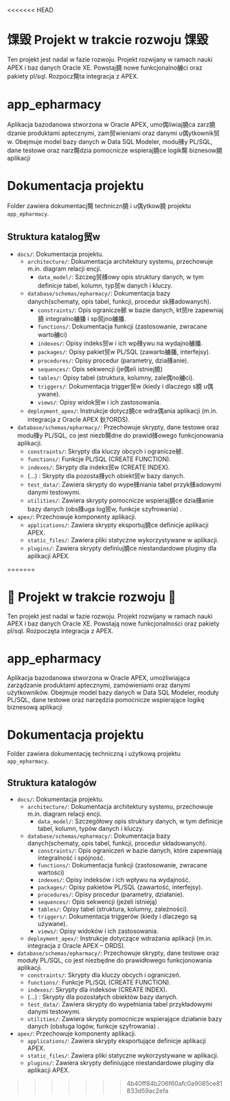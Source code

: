 <<<<<<< HEAD
# 馃毀 Projekt w trakcie rozwoju 馃毀
Ten projekt jest nadal w fazie rozwoju. Projekt rozwijany w ramach nauki APEX i baz danych Oracle XE. Powstaj膮 nowe funkcjonalno艣ci oraz pakiety pl/sql. Rozpocz臋ta integracja z APEX.


# app_epharmacy
Aplikacja bazodanowa stworzona w Oracle APEX, umo偶liwiaj膮ca zarz膮dzanie produktami aptecznymi, zam贸wieniami oraz danymi u偶ytkownik贸w.
Obejmuje model bazy danych w Data SQL Modeler, modu艂y PL/SQL, dane testowe oraz narz臋dzia pomocnicze wspieraj膮ce logik臋 biznesow膮 aplikacji

# Dokumentacja projektu

Folder zawiera dokumentacj臋 techniczn膮 i u偶ytkow膮 projektu `app_epharmacy`.

## Struktura katalog贸w

- `docs/`: Dokumentacja projektu.
  - `architecture/`: Dokumentacja architektury systemu, przechowuje m.in. diagram relacji encji.
	- `data_model/`: Szczeg贸艂owy opis struktury danych, w tym definicje tabel, kolumn, typ贸w danych i kluczy. 
  - `database/schemas/epharmacy/`: Dokumentacja bazy danych(schematy, opis tabel, funkcji, procedur sk艂adowanych).  
  	- `constraints/`: Opis ogranicze艅 w bazie danych, kt贸re zapewniaj膮 integralno艣膰 i sp贸jno艣膰. 
  	- `functions/`: Dokumentacja funkcji (zastosowanie, zwracane warto艣ci) 
  	- `indexes/`: Opisy indeks贸w i ich wp艂ywu na wydajno艣膰. 
  	- `packages/`: Opisy pakiet贸w PL/SQL (zawarto艣膰, interfejsy). 
  	- `procedures/`: Opisy procedur (parametry, dzia艂anie). 
  	- `sequences/`: Opis sekwencji (je偶eli istniej膮) 
  	- `tables/`:  Opisy tabel (struktura, kolumny, zale偶no艣ci).  
  	- `triggers/`: Dokumentacja trigger贸w (kiedy i dlaczego s膮 u偶ywane). 
  	- `views/`: Opisy widok贸w i ich zastosowania. 
  - `deployment_apex/`: Instrukcje dotycz膮ce wdra偶ania aplikacji (m.in. integracja z Oracle APEX 鈥?ORDS).
- `database/schemas/epharmacy/`: Przechowuje skrypty, dane testowe oraz modu艂y PL/SQL, co jest niezb臋dne do prawid艂owego funkcjonowania aplikacji.
  	- `constraints/`: Skrypty dla kluczy obcych i ogranicze艅. 
  	- `functions/`: Funkcje PL/SQL (CREATE FUNCTION). 
  	- `indexes/`: Skrypty dla indeks贸w (CREATE INDEX). 
  	-  (...)    : Skrypty dla pozosta艂ych obiekt贸w bazy danych.
  - `test_data/`: Zawiera skrypty do wype艂niania tabel przyk艂adowymi danymi testowymi.
  - `utilities/`: Zawiera skrypty pomocnicze wspieraj膮ce dzia艂anie bazy danych (obs艂uga log贸w, funkcje szyfrowania) .  
- `apex/`: Przechowuje komponenty aplikacji.
  - `applications/`: Zawiera skrypty eksportuj膮ce definicje aplikacji APEX.  
  - `static_files/`: Zawiera pliki statyczne wykorzystywane w aplikacji.  
  - `plugins/`: Zawiera skrypty definiuj膮ce niestandardowe pluginy dla aplikacji APEX.

 
  
=======
# 🚧 Projekt w trakcie rozwoju 🚧
Ten projekt jest nadal w fazie rozwoju. Projekt rozwijany w ramach nauki APEX i baz danych Oracle XE. Powstają nowe funkcjonalności oraz pakiety pl/sql. Rozpoczęta integracja z APEX.

# app_epharmacy
Aplikacja bazodanowa stworzona w Oracle APEX, umożliwiająca zarządzanie produktami aptecznymi, zamówieniami oraz danymi użytkowników.
Obejmuje model bazy danych w Data SQL Modeler, moduły PL/SQL, dane testowe oraz narzędzia pomocnicze wspierające logikę biznesową aplikacji

# Dokumentacja projektu

Folder zawiera dokumentację techniczną i użytkową projektu `app_epharmacy`.

## Struktura katalogów

- `docs/`: Dokumentacja projektu.
  - `architecture/`: Dokumentacja architektury systemu, przechowuje m.in. diagram relacji encji.
	- `data_model/`: Szczegółowy opis struktury danych, w tym definicje tabel, kolumn, typów danych i kluczy. 
  - `database/schemas/epharmacy/`: Dokumentacja bazy danych(schematy, opis tabel, funkcji, procedur składowanych).  
  	- `constraints/`: Opis ograniczeń w bazie danych, które zapewniają integralność i spójność. 
  	- `functions/`: Dokumentacja funkcji (zastosowanie, zwracane wartości) 
  	- `indexes/`: Opisy indeksów i ich wpływu na wydajność. 
  	- `packages/`: Opisy pakietów PL/SQL (zawartość, interfejsy). 
  	- `procedures/`: Opisy procedur (parametry, działanie). 
  	- `sequences/`: Opis sekwencji (jeżeli istnieją) 
  	- `tables/`:  Opisy tabel (struktura, kolumny, zależności).  
  	- `triggers/`: Dokumentacja triggerów (kiedy i dlaczego są używane). 
  	- `views/`: Opisy widoków i ich zastosowania. 
  - `deployment_apex/`: Instrukcje dotyczące wdrażania aplikacji (m.in. integracja z Oracle APEX – ORDS).
- `database/schemas/epharmacy/`: Przechowuje skrypty, dane testowe oraz moduły PL/SQL, co jest niezbędne do prawidłowego funkcjonowania aplikacji.
  	- `constraints/`: Skrypty dla kluczy obcych i ograniczeń. 
  	- `functions/`: Funkcje PL/SQL (CREATE FUNCTION). 
  	- `indexes/`: Skrypty dla indeksów (CREATE INDEX). 
  	-  (...)    : Skrypty dla pozostałych obiektów bazy danych.
  - `test_data/`: Zawiera skrypty do wypełniania tabel przykładowymi danymi testowymi.
  - `utilities/`: Zawiera skrypty pomocnicze wspierające działanie bazy danych (obsługa logów, funkcje szyfrowania) .  
- `apex/`: Przechowuje komponenty aplikacji.
  - `applications/`: Zawiera skrypty eksportujące definicje aplikacji APEX.  
  - `static_files/`: Zawiera pliki statyczne wykorzystywane w aplikacji.  
  - `plugins/`: Zawiera skrypty definiujące niestandardowe pluginy dla aplikacji APEX.

 
  
>>>>>>> 4b40ff84b206f60afc0a9085ce81833d59ac2efa
